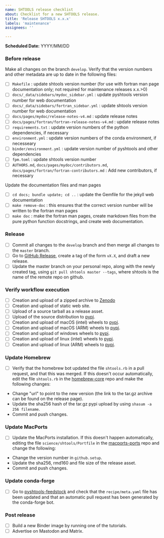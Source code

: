 ```yaml
---
name: SHTOOLS release checklist
about: Checklist for a new SHTOOLS release.
title: 'Release SHTOOLS x.x.x'
labels: 'maintenance'
assignees: ''

---
```


**Scheduled Date:** YYYY/MM/DD

### Before release ###
Make all changes on the branch `develop`. Verify that the version numbers and other metadata are up to date in the following files:
- [ ] `Makefile` : update shtools version number (for use with fortran man page documentation only; not required for maintenance releases x.x.>0)
- [ ] `docs/_data/sidebars/mydoc_sidebar.yml` : update pyshtools version number for web documentation
- [ ] `docs/_data/sidebars/fortran_sidebar.yml` : update shtools version number for web documentation
- [ ] `docs/pages/mydoc/release-notes-v4.md` : update release notes
- [ ] `docs/pages/fortran/fortran-release-notes-v4.md` : update release notes
- [ ] `requirements.txt` : update version numbers of the python dependencies, if necessary
- [ ] `environment.yml` : update version numbers of the conda environment, if necesseary
- [ ] `binder/environment.yml` : update version number of pyshtools and other dependencies
- [ ] `fpm.toml` : update shtools version number
- [ ] `AUTHORS.md`, `docs/pages/mydoc/contributors.md`, `docs/pages/fortran/fortran-contributors.md` : Add new contributors, if necessary

Update the documentation files and man pages
- [ ] `cd docs; bundle update; cd ..` : update the Gemfile for the jekyll web documentation
- [ ] `make remove-doc` : this ensures that the correct version number will be written to the fortran man pages
- [ ] `make doc` : make the fortran man pages, create markdown files from the pure python function docstrings, and create web documentation.

### Release ###
- [ ] Commit all changes to the `develop` branch and then merge all changes to the `master` branch.
- [ ] Go to [GitHub Release](https://github.com/SHTOOLS/SHTOOLS/releases), create a tag of the form `vX.X`, and draft a new release.
- [ ] Update the master branch on your personal repo, along with the newly created tag, using `git pull shtools master --tags`, where shtools is the name of the remote repo on github.

### Verify workflow execution ###
- [ ] Creation and upload of a zipped archive to [Zenodo](https://doi.org/10.5281/zenodo.592762)
- [ ] Creation and upload of static web site.
- [ ] Upload of a source tarball as a release asset.
- [ ] Upload of the source distribution to [pypi](https://pypi.org/project/pyshtools/).
- [ ] Creation and upload of macOS (intel) wheels to [pypi](https://pypi.org/project/pyshtools/).
- [ ] Creation and upload of macOS (ARM) wheels to [pypi](https://pypi.org/project/pyshtools/).
- [ ] Creation and upload of windows wheels to [pypi](https://pypi.org/project/pyshtools/).
- [ ] Creation and upload of linux (intel) wheels to [pypi](https://pypi.org/project/pyshtools/).
- [ ] Creation and upload of linux (ARM) wheels to [pypi](https://pypi.org/project/pyshtools/).

### Update Homebrew ###
- [ ] Verify that the homebrew bot updated the file `shtools.rb` in a pull request, and that this was merged. If this doesn't occur automatically, edit the file `shtools.rb` in the [homebrew-core](https://github.com/Homebrew/homebrew-core) repo and make the following changes:
- Change "url" to point to the new version (the link to the tar.gz archive can be found on the release page).
- Update the sha256 hash of the tar.gz pypi upload by using `shasum -a 256 filename`.
- Commit and push changes.

### Update MacPorts ###
- [ ] Update the MacPorts installation. If this doesn't happen automatically, editing the file `science/shtools/Portfile` in the [macports-ports](https://github.com/macports/macports-ports) repo and change the following:
- Change the version number in `github.setup`.
- Update the sha256, rmd160 and file size of the release asset.
- Commit and push changes.

### Update conda-forge ###
- [ ] Go to [pyshtools-feedstock](https://github.com/conda-forge/pyshtools-feedstock) and check that the `recipe/meta.yaml` file has been updated and that an automatic pull request has been generated by the conda-forge bot.

### Post release ###
- [ ] Build a new Binder image by running one of the tutorials.
- [ ] Advertise on Mastodon and Matrix.
